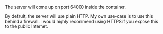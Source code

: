 The server will come up on port 64000 inside the container.

By default, the server will use plain HTTP.  My own use-case is to use this
behind a firewall.  I would highly recommend using HTTPS if you expose this to
the public Internet.
